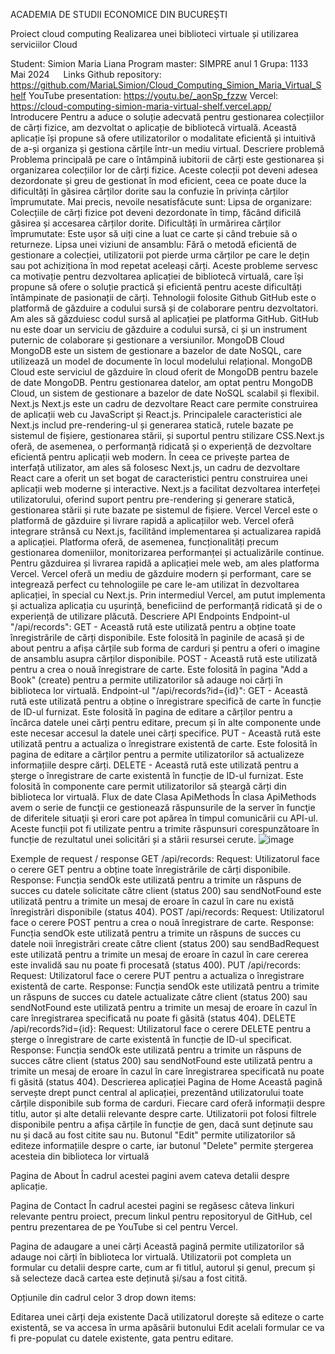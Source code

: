 ACADEMIA DE STUDII ECONOMICE DIN BUCUREȘTI

Proiect cloud computing
Realizarea unei biblioteci virtuale și utilizarea serviciilor Cloud

Student: Simion Maria Liana
Program master: SIMPRE anul 1
Grupa: 1133
Mai 2024
 
Links
Github repository:
https://github.com/MariaLSimion/Cloud_Computing_Simion_Maria_Virtual_Shelf
YouTube presentation:
https://youtu.be/_aonSp_fzzw 
Vercel:
https://cloud-computing-simion-maria-virtual-shelf.vercel.app/   
Introducere
Pentru a aduce o soluție adecvată pentru gestionarea colecțiilor de cărți fizice, am dezvoltat o aplicație de bibliotecă virtuală. Această aplicație își propune să ofere utilizatorilor o modalitate eficientă și intuitivă de a-și organiza și gestiona cărțile într-un mediu virtual.
Descriere problemă
Problema principală pe care o întâmpină iubitorii de cărți este gestionarea și organizarea colecțiilor lor de cărți fizice. Aceste colecții pot deveni adesea dezordonate și greu de gestionat în mod eficient, ceea ce poate duce la dificultăți în găsirea cărților dorite sau la confuzie în privința cărților împrumutate.
Mai precis, nevoile nesatisfăcute sunt:
Lipsa de organizare: Colecțiile de cărți fizice pot deveni dezordonate în timp, făcând dificilă găsirea și accesarea cărților dorite.
Dificultăți în urmărirea cărților împrumutate: Este ușor să uiți cine a luat ce carte și când trebuie să o returneze.
Lipsa unei viziuni de ansamblu: Fără o metodă eficientă de gestionare a colecției, utilizatorii pot pierde urma cărților pe care le dețin sau pot achiziționa în mod repetat aceleași cărți.
Aceste probleme servesc ca motivație pentru dezvoltarea aplicației de bibliotecă virtuală, care își propune să ofere o soluție practică și eficientă pentru aceste dificultăți întâmpinate de pasionații de cărți.
Tehnologii folosite
Github
GitHub este o platformă de găzduire a codului sursă și de colaborare pentru dezvoltatori. Am ales să găzduiesc codul sursă al aplicației pe platforma GitHub. GitHub nu este doar un serviciu de găzduire a codului sursă, ci și un instrument puternic de colaborare și gestionare a versiunilor. 
MongoDB Cloud
MongoDB este un sistem de gestionare a bazelor de date NoSQL, care utilizează un model de documente în locul modelului relațional. MongoDB Cloud este serviciul de găzduire în cloud oferit de MongoDB pentru bazele de date MongoDB. Pentru gestionarea datelor, am optat pentru MongoDB Cloud, un sistem de gestionare a bazelor de date NoSQL scalabil și flexibil. 
Next.js
Next.js este un cadru de dezvoltare React care permite construirea de aplicații web cu JavaScript și React.js. Principalele caracteristici ale Next.js includ pre-rendering-ul și generarea statică, rutele bazate pe sistemul de fișiere, gestionarea stării, și suportul pentru stilizare CSS.Next.js oferă, de asemenea, o performanță ridicată și o experiență de dezvoltare eficientă pentru aplicații web modern.
În ceea ce privește partea de interfață utilizator, am ales să folosesc Next.js, un cadru de dezvoltare React care a oferit un set bogat de caracteristici pentru construirea unei aplicații web moderne și interactive. Next.js a facilitat dezvoltarea interfeței utilizatorului, oferind suport pentru pre-rendering și generare statică, gestionarea stării și rute bazate pe sistemul de fișiere. 
Vercel
Vercel este o platformă de găzduire și livrare rapidă a aplicațiilor web. Vercel oferă integrare strânsă cu Next.js, facilitând implementarea și actualizarea rapidă a aplicației. Platforma oferă, de asemenea, funcționalități precum gestionarea domeniilor, monitorizarea performanței și actualizările continue. Pentru găzduirea și livrarea rapidă a aplicației mele web, am ales platforma Vercel. Vercel oferă un mediu de găzduire modern și performant, care se integrează perfect cu tehnologiile pe care le-am utilizat în dezvoltarea aplicației, în special cu Next.js. Prin intermediul Vercel, am putut implementa și actualiza aplicația cu ușurință, beneficiind de performanță ridicată și de o experiență de utilizare plăcută.
Descriere API
Endpoints
Endpoint-ul "/api/records":
GET - Această rută este utilizată pentru a obține toate înregistrările de cărți disponibile. Este folosită în paginile de acasă și de about pentru a afișa cărțile sub forma de carduri și pentru a oferi o imagine de ansamblu asupra cărților disponibile.
POST - Această rută este utilizată pentru a crea o nouă înregistrare de carte. Este folosită în pagina "Add a Book" (create) pentru a permite utilizatorilor să adauge noi cărți în biblioteca lor virtuală.
Endpoint-ul "/api/records?id={id}":
GET - Această rută este utilizată pentru a obține o înregistrare specifică de carte în funcție de ID-ul furnizat. Este folosită în pagina de editare a cărților pentru a încărca datele unei cărți pentru editare, precum și în alte componente unde este necesar accesul la datele unei cărți specifice.
PUT - Această rută este utilizată pentru a actualiza o înregistrare existentă de carte. Este folosită în pagina de editare a cărților pentru a permite utilizatorilor să actualizeze informațiile despre cărți.
DELETE - Această rută este utilizată pentru a șterge o înregistrare de carte existentă în funcție de ID-ul furnizat. Este folosită în componente care permit utilizatorilor să șteargă cărți din biblioteca lor virtuală.
Flux de date
Clasa ApiMethods
În clasa ApiMethods avem o serie de funcţii ce gestionează răspunsurile de la server în funcţie de diferitele situaţii şi erori care pot apărea în timpul comunicării cu API-ul. Aceste funcții pot fi utilizate pentru a trimite răspunsuri corespunzătoare în funcție de rezultatul unei solicitări și a stării resursei cerute.
![image](https://github.com/MariaLSimion/Cloud_Computing_Simion_Maria_Virtual_Shelf/assets/109346033/44aa5c16-62f4-46cb-b702-771a78e8bdb0)

Exemple de request / response
GET /api/records:
Request: Utilizatorul face o cerere GET pentru a obține toate înregistrările de cărți disponibile.
Response: Funcția sendOk este utilizată pentru a trimite un răspuns de succes cu datele solicitate către client (status 200) sau sendNotFound este utilizată pentru a trimite un mesaj de eroare în cazul în care nu există înregistrări disponibile (status 404).
POST /api/records:
Request: Utilizatorul face o cerere POST pentru a crea o nouă înregistrare de carte.
Response: Funcția sendOk este utilizată pentru a trimite un răspuns de succes cu datele noii înregistrări create către client (status 200) sau sendBadRequest este utilizată pentru a trimite un mesaj de eroare în cazul în care cererea este invalidă sau nu poate fi procesată (status 400).
PUT /api/records:
Request: Utilizatorul face o cerere PUT pentru a actualiza o înregistrare existentă de carte.
Response: Funcția sendOk este utilizată pentru a trimite un răspuns de succes cu datele actualizate către client (status 200) sau sendNotFound este utilizată pentru a trimite un mesaj de eroare în cazul în care înregistrarea specificată nu poate fi găsită (status 404).
DELETE /api/records?id={id}:
Request: Utilizatorul face o cerere DELETE pentru a șterge o înregistrare de carte existentă în funcție de ID-ul specificat.
Response: Funcția sendOk este utilizată pentru a trimite un răspuns de succes către client (status 200) sau sendNotFound este utilizată pentru a trimite un mesaj de eroare în cazul în care înregistrarea specificată nu poate fi găsită (status 404).
Descrierea aplicației
Pagina de Home
Această pagină servește drept punct central al aplicației, prezentând utilizatorului toate cărțile disponibile sub forma de carduri. Fiecare card oferă informații despre titlu, autor și alte detalii relevante despre carte.
Utilizatorii pot folosi filtrele disponibile pentru a afișa cărțile în funcție de gen, dacă sunt deținute sau nu și dacă au fost citite sau nu. Butonul "Edit" permite utilizatorilor să editeze informațiile despre o carte, iar butonul "Delete" permite ștergerea acesteia din biblioteca lor virtuală
 
Pagina de About
În cadrul acestei pagini avem cateva detalii despre aplicație.
 
Pagina de Contact
În cadrul acestei pagini se regăsesc câteva linkuri relevante pentru proiect, precum linkul pentru repositoryul de GitHub, cel pentru prezentarea de pe YouTube si cel pentru Vercel. 
 
Pagina de adaugare a unei cărți
Această pagină permite utilizatorilor să adauge noi cărți în biblioteca lor virtuală. Utilizatorii pot completa un formular cu detalii despre carte, cum ar fi titlul, autorul și genul, precum și să selecteze dacă cartea este deținută și/sau a fost citită.
 
Opțiunile din cadrul celor 3 drop down items:
   

Editarea unei cărți deja existente
Dacă utilizatorul dorește să editeze o carte existentă, se va accesa în urma apăsării butonului Edit acelali formular ce va fi pre-populat cu datele existente, gata pentru editare.
 

